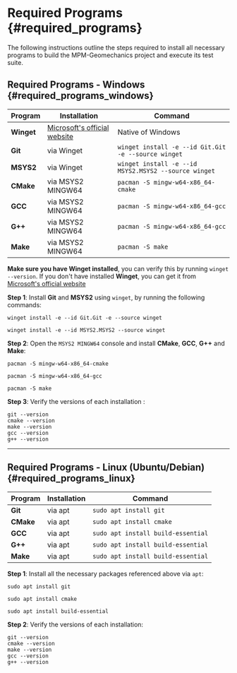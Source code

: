 # Required Programs {#required_programs}

The following instructions outline the steps required to install all necessary programs to build the MPM-Geomechanics project and execute its test suite.

## Required Programs - Windows {#required_programs_windows}

| Program    | Installation                                             | Command                                              |
| ---------- | -------------------------------------------------------- | ---------------------------------------------------- |
| **Winget** | [Microsoft's official website][winget_installation_link] | Native of Windows                                    |
| **Git**    | via Winget                                               | `winget install -e --id Git.Git -e --source winget`  |
| **MSYS2**  | via Winget                                               | `winget install -e --id MSYS2.MSYS2 --source winget` |
| **CMake**  | via MSYS2 MINGW64                                        | `pacman -S mingw-w64-x86_64-cmake`                   |
| **GCC**    | via MSYS2 MINGW64                                        | `pacman -S mingw-w64-x86_64-gcc`                     |
| **G++**    | via MSYS2 MINGW64                                        | `pacman -S mingw-w64-x86_64-gcc`                     |
| **Make**   | via MSYS2 MINGW64                                        | `pacman -S make`                                     |

**Make sure you have Winget installed**, you can verify this by running `winget --version`. If you don't have installed **Winget**, you can get it from [Microsoft's official website][winget_installation_link]

[winget_installation_link]: https://learn.microsoft.com/en-us/windows/package-manager/winget/

**Step 1**: Install **Git** and **MSYS2** using `winget`, by running the following commands:

```
winget install -e --id Git.Git -e --source winget
```

```
winget install -e --id MSYS2.MSYS2 --source winget
```

**Step 2**: Open the `MSYS2 MINGW64` console and install **CMake**, **GCC**, **G++** and **Make**:

```
pacman -S mingw-w64-x86_64-cmake
```

```
pacman -S mingw-w64-x86_64-gcc
```

```
pacman -S make
```

**Step 3**: Verify the versions of each installation :

```
git --version
cmake --version
make --version 
gcc --version   
g++ --version   
```
---
## Required Programs - Linux (Ubuntu/Debian) {#required_programs_linux}

| Program   | Installation | Command                            |
| --------- | ------------ | ---------------------------------- |
| **Git**   | via apt      | `sudo apt install git`             |
| **CMake** | via apt      | `sudo apt install cmake`           |
| **GCC**   | via apt      | `sudo apt install build-essential` |
| **G++**   | via apt      | `sudo apt install build-essential` |
| **Make**  | via apt      | `sudo apt install build-essential` |

**Step 1**:  Install all the necessary packages referenced above via `apt`:

```
sudo apt install git
```

```
sudo apt install cmake
```

```
sudo apt install build-essential
```

**Step 2**: Verify the versions of each installation:

```
git --version
cmake --version
make --version 
gcc --version   
g++ --version   
```